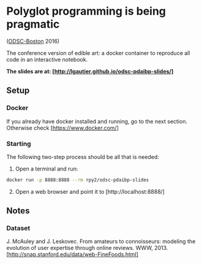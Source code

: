 # Polyglot programming is being pragmatic
([ODSC-Boston](https://www.odsc.com/boston/) 2016)

The conference version of edible art: a docker container
to reproduce all code in an interactive notebook.

**The slides are at:
[http://lgautier.github.io/odsc-pdaibp-slides/]**


## Setup

### Docker

If you already have docker installed and running, go to the next section.
Otherwise check [https://www.docker.com/]

### Starting

The following two-step process should be all that is needed:

1. Open a terminal and run:

```bash
docker run -p 8888:8888 --rm rpy2/odsc-pdaibp-slides
```

2. Open a web browser and point it to [http://localhost:8888/]

## Notes

### Dataset

J. McAuley and J. Leskovec. From amateurs to connoisseurs: modeling the evolution of user expertise through online reviews. WWW, 2013.
[http://snap.stanford.edu/data/web-FineFoods.html]
